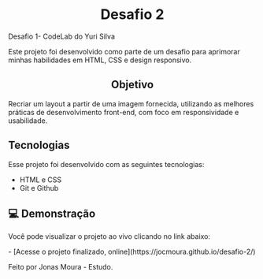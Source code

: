 <h1 align="center"> Desafio 2 </h1>

<p aligh="center"> Desafio 1- CodeLab do Yuri Silva </p>
<p>Este projeto foi desenvolvido como parte de um desafio para aprimorar minhas habilidades em HTML, CSS e design responsivo. </p>
<h2 align="center">Objetivo </h2>
<p> Recriar um layout a partir de uma imagem fornecida, utilizando as melhores práticas de desenvolvimento front-end, com foco em responsividade e usabilidade. </p>

## Tecnologias

Esse projeto foi desenvolvido com as seguintes tecnologias:

- HTML e CSS
- Git e Github

## 💻 Demonstração


<p>Você pode visualizar o projeto ao vivo clicando no link abaixo:</p>
- [Acesse o projeto finalizado, online](https://jocmoura.github.io/desafio-2/)


Feito por Jonas Moura - Estudo.
